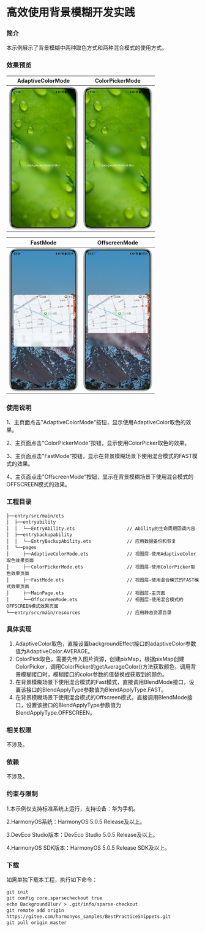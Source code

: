 # 高效使用背景模糊开发实践

### 简介

本示例展示了背景模糊中两种取色方式和两种混合模式的使用方式。

### 效果预览

|                          AdaptiveColorMode                          |                          ColorPickerMode                          |
|:-------------------------------------------------------------------:|:-----------------------------------------------------------------:|
| <img src="screenshots/devices/adaptive_color_mode.png" width="180"> | <img src="screenshots/devices/color_picker_mode.png" width="180"> |

|                         FastMode                          |                         OffscreenMode                          |
|:---------------------------------------------------------:|:--------------------------------------------------------------:|
| <img src="screenshots/devices/fast_mode.png" width="180"> | <img src="screenshots/devices/offscreen_mode.png" width="180"> |

### 使用说明

1、主页面点击"AdaptiveColorMode"按钮，显示使用AdaptiveColor取色的效果。

2、主页面点击"ColorPickerMode"按钮，显示使用ColorPicker取色的效果。

3、主页面点击"FastMode"按钮，显示在背景模糊场景下使用混合模式的FAST模式的效果。

4、主页面点击"OffscreenMode"按钮，显示在背景模糊场景下使用混合模式的OFFSCREEN模式的效果。

### 工程目录
```
├──entry/src/main/ets
│  ├──entryability
│  │  └──EntryAbility.ets                   // Ability的生命周期回调内容
│  ├──entrybackupability
│  │  └──EntryBackupAbility.ets             // 应用数据备份和恢复
│  └──pages
│     ├──AdaptiveColorMode.ets              // 视图层-使用AdaptiveColor取色效果页面
│     ├──ColorPickerMode.ets                // 视图层-使用ColorPicker取色效果页面
│     ├──FastMode.ets                       // 视图层-使用混合模式的FAST模式效果页面
│     ├──MainPage.ets                       // 视图层-主页面
│     └──OffscreenMode.ets                  // 视图层-使用混合模式的OFFSCREEN模式效果页面
└──entry/src/main/resources                 // 应用静态资源目录
```

### 具体实现

1. AdaptiveColor取色，直接设置backgroundEffect接口的adaptiveColor参数值为AdaptiveColor.AVERAGE。
2. ColorPick取色，需要先传入图片资源，创建pixMap，根据pixMap创建ColorPicker，调用ColorPicker的getAverageColor()方法获取颜色，调用背景模糊接口时，模糊接口的color参数的值替换成获取到的颜色。
3. 在背景模糊场景下使用混合模式的Fast模式，直接调用BlendMode接口，设置该接口的BlendApplyType参数值为BlendApplyType.FAST。
4. 在背景模糊场景下使用混合模式的Offscreen模式，直接调用BlendMode接口，设置该接口的BlendApplyType参数值为BlendApplyType.OFFSCREEN。

### 相关权限

不涉及。

### 依赖

不涉及。

### 约束与限制

1.本示例仅支持标准系统上运行，支持设备：华为手机。

2.HarmonyOS系统：HarmonyOS 5.0.5 Release及以上。

3.DevEco Studio版本：DevEco Studio 5.0.5 Release及以上。

4.HarmonyOS SDK版本：HarmonyOS 5.0.5 Release SDK及以上。

### 下载

如需单独下载本工程，执行如下命令：
```
git init
git config core.sparsecheckout true
echo BackgroundBlur/ > .git/info/sparse-checkout
git remote add origin https://gitee.com/harmonyos_samples/BestPracticeSnippets.git
git pull origin master
```
